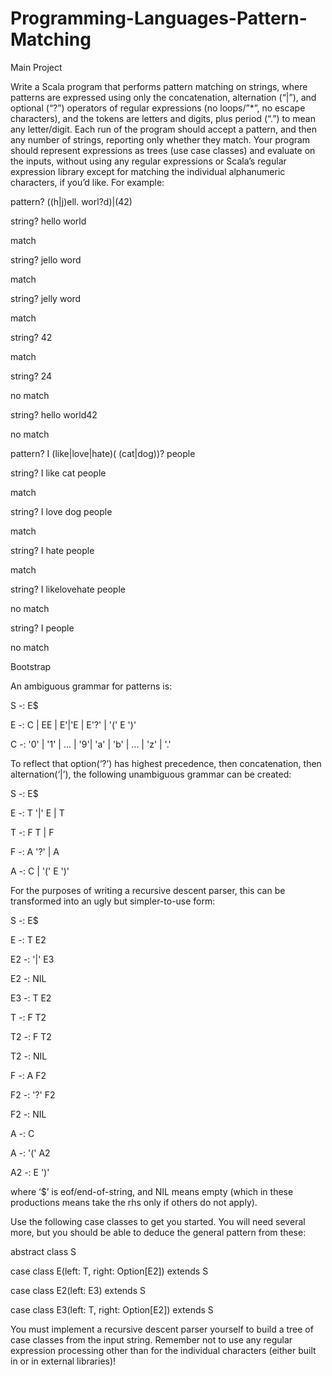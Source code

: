 # Programming-Languages-Pattern-Matching
Main Project

Write a Scala program that performs pattern matching on strings, where patterns are expressed using only the concatenation, alternation (“|”), and optional (“?”)
operators of regular expressions (no loops/”*”, no escape characters), and the tokens are letters and digits, plus period (“.”) to mean any letter/digit. Each run
of the program should accept a pattern, and then any number of strings, reporting only whether they match. Your program should represent expressions as trees 
(use case classes) and evaluate on the inputs, without using any regular expressions or Scala’s regular expression library except for matching the individual 
alphanumeric characters, if you’d like. For example:

pattern? ((h|j)ell. worl?d)|(42)

string? hello world

match

string? jello word

match

string? jelly word

match

string? 42

match

string? 24

no match

string? hello world42

no match

pattern? I (like|love|hate)( (cat|dog))? people

string? I like cat people

match

string? I love dog people

match

string? I hate people

match

string? I likelovehate people

no match

string? I people

no match

Bootstrap

An ambiguous grammar for patterns is:

S -: E$ 

E -: C | EE | E'|'E | E'?' | '(' E ')'

C -: '0' | '1' | ... | '9'| 'a' | 'b' | ... | 'z' | '.'

To reflect that option(‘?’) has highest precedence, then concatenation, then alternation(‘|’), the following unambiguous grammar can be created:

 S  -: E$
 
 E  -: T '|' E | T
 
 T  -: F T | F
 
 F  -: A '?' | A
 
 A  -: C | '(' E ')'
 
For the purposes of writing a recursive descent parser, this can be transformed into an ugly but simpler-to-use form:

  S  -: E$
  
  E  -: T E2
  
  E2 -: '|' E3
  
  E2 -: NIL
  
  E3 -: T E2
  
  T  -: F T2
  
  T2 -: F T2
  
  T2 -: NIL
  
  F  -: A F2
  
  F2 -: '?' F2
  
  F2 -: NIL
  
  A  -: C
  
  A  -: '(' A2
  
  A2 -: E ')'
  
where ‘$’ is eof/end-of-string, and NIL means empty (which in these productions means take the rhs only if others do not apply).

Use the following case classes to get you started. You will need several more, but you should be able to deduce the general pattern from these:

abstract class S

case class E(left: T, right: Option[E2]) extends S

case class E2(left: E3) extends S

case class E3(left: T, right: Option[E2]) extends S

You must implement a recursive descent parser yourself to build a tree of case classes from the input string. Remember not to use any regular expression processing other than for the individual characters (either built in or in external libraries)!
